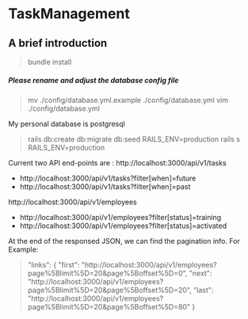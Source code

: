 # TaskManagement

## A brief introduction

> bundle install

##### Please rename and adjust the database config file
> mv ./config/database.yml.example ./config/database.yml
> vim  ./config/database.yml

My personal database is postgresql

> rails db:create db:migrate db:seed RAILS_ENV=production
> rails s RAILS_ENV=production

Current two API end-points are :
http://localhost:3000/api/v1/tasks
- http://localhost:3000/api/v1/tasks?filter[when]=future
- http://localhost:3000/api/v1/tasks?filter[when]=past

http://localhost:3000/api/v1/employees
 -    http://localhost:3000/api/v1/employees?filter[status]=training
 -   http://localhost:3000/api/v1/employees?filter[status]=activated

At the end of the responsed JSON, we can find the pagination info.
For Example:
> "links": {
>		"first": "http://localhost:3000/api/v1/employees?page%5Blimit%5D=20&page%5Boffset%5D=0",
>		"next": "http://localhost:3000/api/v1/employees?page%5Blimit%5D=20&page%5Boffset%5D=20",
>		"last": "http://localhost:3000/api/v1/employees?page%5Blimit%5D=20&page%5Boffset%5D=80"
> }
